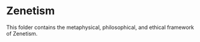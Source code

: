 # Zenetism
This folder contains the metaphysical, philosophical, and ethical framework of Zenetism.
